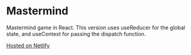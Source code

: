 # Mastermind

Mastermind game in React. This version uses useReducer for the global state, and useContext for passing the dispatch function.

[Hosted on Netlify](https://verdant-jelly-1be593.netlify.app/)
